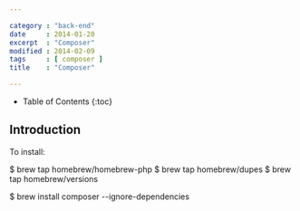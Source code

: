 ```yaml
---

category : "back-end"
date     : 2014-01-20
excerpt  : "Composer"
modified : 2014-02-09
tags     : [ composer ]
title    : "Composer"

---
```


* Table of Contents
{:toc}

## Introduction

To install:

$ brew tap homebrew/homebrew-php
$ brew tap homebrew/dupes
$ brew tap homebrew/versions

$ brew install composer --ignore-dependencies
